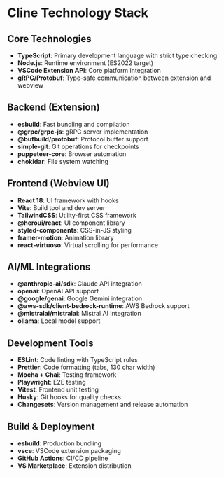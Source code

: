 # Cline Technology Stack

## Core Technologies
- **TypeScript**: Primary development language with strict type checking
- **Node.js**: Runtime environment (ES2022 target)
- **VSCode Extension API**: Core platform integration
- **gRPC/Protobuf**: Type-safe communication between extension and webview

## Backend (Extension)
- **esbuild**: Fast bundling and compilation
- **@grpc/grpc-js**: gRPC server implementation
- **@bufbuild/protobuf**: Protocol buffer support
- **simple-git**: Git operations for checkpoints
- **puppeteer-core**: Browser automation
- **chokidar**: File system watching

## Frontend (Webview UI)
- **React 18**: UI framework with hooks
- **Vite**: Build tool and dev server
- **TailwindCSS**: Utility-first CSS framework
- **@heroui/react**: UI component library
- **styled-components**: CSS-in-JS styling
- **framer-motion**: Animation library
- **react-virtuoso**: Virtual scrolling for performance

## AI/ML Integrations
- **@anthropic-ai/sdk**: Claude API integration
- **openai**: OpenAI API support
- **@google/genai**: Google Gemini integration
- **@aws-sdk/client-bedrock-runtime**: AWS Bedrock support
- **@mistralai/mistralai**: Mistral AI integration
- **ollama**: Local model support

## Development Tools
- **ESLint**: Code linting with TypeScript rules
- **Prettier**: Code formatting (tabs, 130 char width)
- **Mocha + Chai**: Testing framework
- **Playwright**: E2E testing
- **Vitest**: Frontend unit testing
- **Husky**: Git hooks for quality checks
- **Changesets**: Version management and release automation

## Build & Deployment
- **esbuild**: Production bundling
- **vsce**: VSCode extension packaging
- **GitHub Actions**: CI/CD pipeline
- **VS Marketplace**: Extension distribution